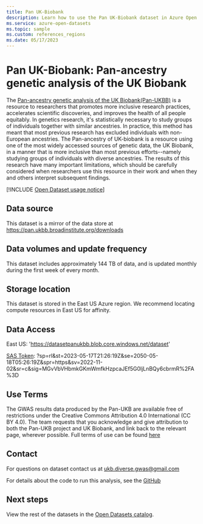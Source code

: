 ```yaml
---
title: Pan UK-Biobank
description: Learn how to use the Pan UK-Biobank dataset in Azure Open Datasets.
ms.service: azure-open-datasets
ms.topic: sample
ms.custom: references_regions
ms.date: 05/17/2023
---
```


# Pan UK-Biobank: Pan-ancestry genetic analysis of the UK Biobank

The [Pan-ancestry genetic analysis of the UK Biobank(Pan-UKBB)](https://pan.ukbb.broadinstitute.org) is a resource to researchers that promotes more inclusive research practices, accelerates scientific discoveries, and improves the health of all people equitably. In genetics research, it's statistically necessary to study groups of individuals together with similar ancestries. In practice, this method has meant that most previous research has excluded individuals with non-European ancestries. The Pan-ancestry of UK-biobank is a resource using one of the most widely accessed sources of genetic data, the UK Biobank, in a manner that is more inclusive than most previous efforts--namely studying groups of individuals with diverse ancestries. The results of this research have many important limitations, which should be carefully considered when researchers use this resource in their work and when they and others interpret subsequent findings.

[!INCLUDE [Open Dataset usage notice](./includes/open-datasets-usage-note.md)]

## Data source

This dataset is a mirror of the data store at https://pan.ukbb.broadinstitute.org/downloads

## Data volumes and update frequency

This dataset includes approximately 144 TB of data, and is updated monthly during the first week of every month.

## Storage location

This dataset is stored in the East US Azure region. We recommend locating compute resources in East US for affinity.

## Data Access

East US: 'https://datasetpanukbb.blob.core.windows.net/dataset'

[SAS Token](../storage/common/storage-sas-overview.md): ?sp=rl&st=2023-05-17T21:26:19Z&se=2050-05-18T05:26:19Z&spr=https&sv=2022-11-02&sr=c&sig=MGvVbVHbmkGKmWmfkHzpcaJEf5G0ljLnBQy6cbrmR%2FA%3D

## Use Terms

The GWAS results data produced by the Pan-UKB are available free of restrictions under the Creative Commons Attribution 4.0 International (CC BY 4.0). The team requests that you acknowledge and give attribution to both the Pan-UKB project and UK Biobank, and link back to the relevant page, wherever possible. Full terms of use can be found [here](https://pan.ukbb.broadinstitute.org/downloads)

## Contact

For questions on dataset contact us at ukb.diverse.gwas@gmail.com

For details about the code to run this analysis, see the [GitHub](https://github.com/atgu/ukbb_pan_ancestry)

## Next steps

View the rest of the datasets in the [Open Datasets catalog](dataset-catalog.md).
